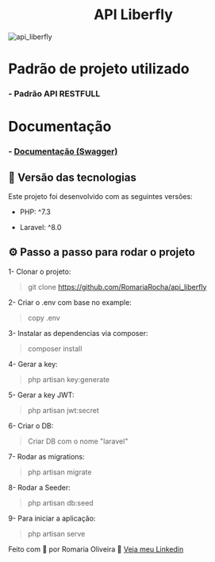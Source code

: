 <h1 align="center"> API Liberfly </h1>

<img src="https://i.ibb.co/4pFmFj4/download.png" alt="api_liberfly">

# Padrão de projeto utilizado

### - Padrão API RESTFULL


# Documentação

### - [Documentação (Swagger)]()


## 🚀 Versão das tecnologias

Este projeto foi desenvolvido com as seguintes versões:


- PHP: ^7.3

- Laravel: ^8.0



## ⚙ Passo a passo para rodar o projeto

1- Clonar o projeto:
> git clone https://github.com/RomariaRocha/api_liberfly

2- Criar o .env com base no example:
> copy .env

3- Instalar as dependencias via composer:
> composer install

4- Gerar a key:
> php artisan key:generate

5- Gerar a key JWT:
> php artisan jwt:secret

6- Criar o DB:
> Criar DB com o nome "laravel"

7- Rodar as migrations:
> php artisan migrate

8- Rodar a Seeder:
> php artisan db:seed

9- Para iniciar a aplicação:
> php artisan serve



Feito com 💜 por Romaria Oliveira 👋 [Veja meu Linkedin](https://www.linkedin.com/in/romariadev/)
<br>

